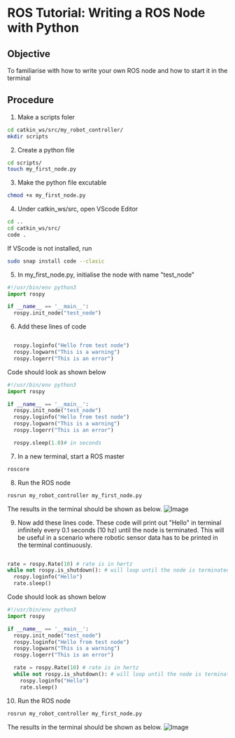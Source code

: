 # ROS Tutorial: Writing a ROS Node with Python

## Objective
To familiarise with how to write your own ROS node and how to start it in the terminal 

## Procedure

1. Make a scripts foler

```bash
cd catkin_ws/src/my_robot_controller/
mkdir scripts
```

2. Create a python file

```bash
cd scripts/
touch my_first_node.py
```

3. Make the python file excutable

```bash
chmod +x my_first_node.py
```
4. Under catkin_ws/src, open VScode Editor

```bash
cd ..
cd catkin_ws/src/
code .
```

  If VScode is not installed, run

```bash
sudo snap install code --clasic
```

5. In my_first_node.py, initialise the node with name "test_node"

```python
#!/usr/bin/env python3
import rospy

if __name__ == '__main__':
  rospy.init_node("test_node")
```

6. Add these lines of code
```python

  rospy.loginfo("Hello from test node") 
  rospy.logwarn("This is a warning")
  rospy.logerr("This is an error")

```

  Code should look as shown below

```python
#!/usr/bin/env python3
import rospy

if __name__ == '__main__':
  rospy.init_node("test_node")
  rospy.loginfo("Hello from test node") 
  rospy.logwarn("This is a warning")
  rospy.logerr("This is an error")

  rospy.sleep(1.0)# in seconds
```
7. In a new terminal, start a ROS master
```bash
roscore
```

8. Run the ROS node
```bash
rosrun my_robot_controller my_first_node.py
```
The results in the terminal should be shown as below.
![Image](https://github.com/user-attachments/assets/dade2039-51ae-4144-97d2-85145ba7262f)


9. Now add these lines code. These code will print out "Hello" in terminal infinitely every 0.1 seconds (10 hz) until the node is terminated. This will be useful in a scenario where robotic sensor data has to be printed in the terminal continuously.
```python

rate = rospy.Rate(10) # rate is in hertz
while not rospy.is_shutdown(): # will loop until the node is terminated
  rospy.loginfo("Hello")
  rate.sleep()

```
  Code should look as shown below

```python
#!/usr/bin/env python3
import rospy

if __name__ == '__main__':
  rospy.init_node("test_node")
  rospy.loginfo("Hello from test node") 
  rospy.logwarn("This is a warning")
  rospy.logerr("This is an error")

  rate = rospy.Rate(10) # rate is in hertz
  while not rospy.is_shutdown(): # will loop until the node is terminated
    rospy.loginfo("Hello")
    rate.sleep()
```
10. Run the ROS node
```bash
rosrun my_robot_controller my_first_node.py
```
The results in the terminal should be shown as below.
![Image](https://github.com/user-attachments/assets/c864ec31-ec5f-4981-a268-1198018b0b62)
